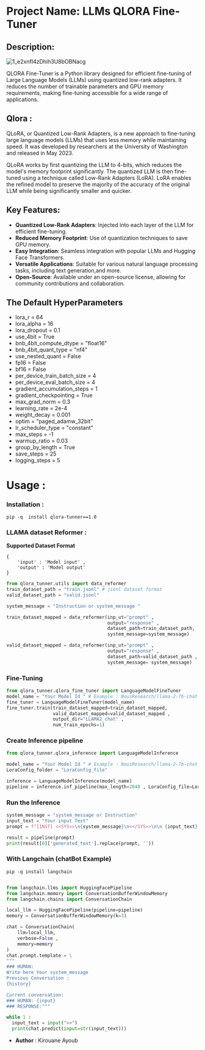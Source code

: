# Project Name: LLMs QLORA Fine-Tuner

## Description:

![1_e2xnfI4zDhih3U8bOBNacg](https://github.com/Kirouane-Ayoub/qlora_tunner/assets/99510125/24d47f2e-45b5-474f-bb2d-bc41232a2c25)

QLORA Fine-Tuner is a Python library designed for efficient fine-tuning of Large Language Models (LLMs) using quantized low-rank adapters. It reduces the number of trainable parameters and GPU memory requirements, making fine-tuning accessible for a wide range of applications.

## Qlora : 
QLoRA, or Quantized Low-Rank Adapters, is a new approach to fine-tuning large language models (LLMs) that uses less memory while maintaining speed. It was developed by researchers at the University of Washington and released in May 2023.

QLoRA works by first quantizing the LLM to 4-bits, which reduces the model's memory footprint significantly. The quantized LLM is then fine-tuned using a technique called Low-Rank Adapters (LoRA). LoRA enables the refined model to preserve the majority of the accuracy of the original LLM while being significantly smaller and quicker.

## Key Features:

+ **Quantized Low-Rank Adapters**: Injected into each layer of the LLM for efficient fine-tuning.
+ **Reduced Memory Footprint**: Use of quantization techniques to save GPU memory.
+ **Easy Integration**: Seamless integration with popular LLMs and Hugging Face Transformers.
+ **Versatile Applications**: Suitable for various natural language processing tasks, including text generation,and more.
+ **Open-Source**: Available under an open-source license, allowing for community contributions and collaboration.

## The Default HyperParameters
+ lora_r = 64
+ lora_alpha = 16
+ lora_dropout = 0.1
+ use_4bit = True
+ bnb_4bit_compute_dtype = "float16"
+ bnb_4bit_quant_type = "nf4"
+ use_nested_quant = False
+ fp16 = False
+ bf16 = False
+ per_device_train_batch_size = 4
+ per_device_eval_batch_size = 4
+ gradient_accumulation_steps = 1
+ gradient_checkpointing = True
+ max_grad_norm = 0.3
+ learning_rate = 2e-4
+ weight_decay = 0.001
+ optim = "paged_adamw_32bit"
+ lr_scheduler_type = "constant"
+ max_steps = -1
+ warmup_ratio = 0.03
+ group_by_length = True
+ save_steps = 25
+ logging_steps = 5



# Usage : 

### Installation : 
```
pip -q  install qlora-tunner==1.0
```

### LLAMA dataset Reformer : 

**Supported Dataset Format**
```
{
    'input' : 'Model input' ,
    'output' : 'Model output' 
}
```

```python
from qlora_tunner.utils import data_reformer
train_dataset_path = "train.jsonl" # jsonl dataset format 
valid_dataset_path = "valid.jsonl"

system_message = "Instruction or system_message "

train_dataset_mapped = data_reformer(inp_ut="prompt" ,
                                     output="response" , 
                                     dataset_path=train_dataset_path, 
                                     system_message=system_message)

valid_dataset_mapped = data_reformer(inp_ut="prompt" ,
                                     output="response" ,
                                     dataset_path=valid_dataset_path , 
                                     system_message= system_message)
```
### Fine-Tuning 

```python
from qlora_tunner.qlora_fine_tuner import LanguageModelFineTuner
model_name = "Your Model Id " # Example : NousResearch/llama-2-7b-chat-hf
fine_tuner = LanguageModelFineTuner(model_name)
fine_tuner.train(train_dataset_mapped=train_dataset_mapped,
                 valid_dataset_mapped=valid_dataset_mapped , 
                 output_dir="LLAMA2_chat" ,
                 num_train_epochs=1)
```

### Create Inference pipeline
```python
from qlora_tunner.qlora_inference import LanguageModelInference

model_name = "Your Model Id " # Example : NousResearch/llama-2-7b-chat-hf
LoraConfig_folder = "LoraConfig_file"

inference = LanguageModelInference(model_name)
pipeline = inference.inf_pipeline(max_length=2048 , LoraConfig_file=LoraConfig_folder)
```
### Run the Inference

```python
system_message = "system_message or Instruction"
input_text = "Your input Text"
prompt = f"[INST] <<SYS>>\n{system_message}\n<</SYS>>\n\n {input_text}. [/INST]"

result = pipeline(prompt)
print(result[0]['generated_text'].replace(prompt, ''))

```
### With Langchain (chatBot Example) 
```
pip -q install langchain
```

```python

from langchain.llms import HuggingFacePipeline
from langchain.memory import ConversationBufferWindowMemory
from langchain.chains import ConversationChain

local_llm = HuggingFacePipeline(pipeline=pipeline)
memory = ConversationBufferWindowMemory(k=3)

chat = ConversationChain(
    llm=local_llm,
    verbose=False ,
    memory=memory
)
chat.prompt.template = \
"""
### HUMAN:
Write here Your system_message
Previous Conversation :
{history}

Current conversation:
### HUMAN: {input}
### RESPONSE:"""

while 1 :
  input_text = input(">>")
  print(chat.predict(input=str(input_text)))
```
+ **Author** : Kirouane Ayoub
